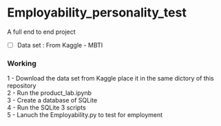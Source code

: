 # Employability_personality_test
A full end to end project

- [ ] Data set : From Kaggle - MBTI

### Working

1 - Download the data set from Kaggle place it in the same dictory of this repository \
2 - Run the product_lab.ipynb \
3 - Create a database of SQLite \
4 - Run the SQLite 3 scripts \
5 - Lanuch the Employability.py to test for employment

